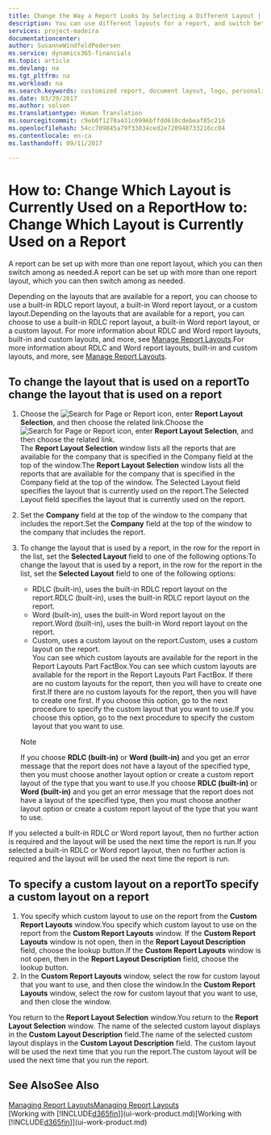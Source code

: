 ```yaml
---
title: Change the Way a Report Looks by Selecting a Different Layout | Microsoft Docs
description: You can use different layouts for a report, and switch between layouts to change how a report looks.
services: project-madeira
documentationcenter: 
author: SusanneWindfeldPedersen
ms.service: dynamics365-financials
ms.topic: article
ms.devlang: na
ms.tgt_pltfrm: na
ms.workload: na
ms.search.keywords: customized report, document layout, logo, personalize
ms.date: 03/29/2017
ms.author: solsen
ms.translationtype: Human Translation
ms.sourcegitcommit: c9eb0f1270a431c0996bffdd610cdebeaf85c216
ms.openlocfilehash: 54cc709845a79f33034ced2e720948733216cc04
ms.contentlocale: en-ca
ms.lasthandoff: 09/11/2017

---
```

# <a name="how-to-change-which-layout-is-currently-used-on-a-report"></a><span data-ttu-id="9e5b0-103">How to: Change Which Layout is Currently Used on a Report</span><span class="sxs-lookup"><span data-stu-id="9e5b0-103">How to: Change Which Layout is Currently Used on a Report</span></span>
<span data-ttu-id="9e5b0-104">A report can be set up with more than one report layout, which you can then switch among as needed.</span><span class="sxs-lookup"><span data-stu-id="9e5b0-104">A report can be set up with more than one report layout, which you can then switch among as needed.</span></span>

<span data-ttu-id="9e5b0-105">Depending on the layouts that are available for a report, you can choose to use a built-in RDLC report layout, a built-in Word report layout, or a custom layout.</span><span class="sxs-lookup"><span data-stu-id="9e5b0-105">Depending on the layouts that are available for a report, you can choose to use a built-in RDLC report layout, a built-in Word report layout, or a custom layout.</span></span> <span data-ttu-id="9e5b0-106">For more information about RDLC and Word report layouts, built-in and custom layouts, and more, see [Manage Report Layouts](ui-manage-report-layouts.md).</span><span class="sxs-lookup"><span data-stu-id="9e5b0-106">For more information about RDLC and Word report layouts, built-in and custom layouts, and more, see [Manage Report Layouts](ui-manage-report-layouts.md).</span></span>

## <a name="to-change-the-layout-that-is-used-on-a-report"></a><span data-ttu-id="9e5b0-107">To change the layout that is used on a report</span><span class="sxs-lookup"><span data-stu-id="9e5b0-107">To change the layout that is used on a report</span></span>
1. <span data-ttu-id="9e5b0-108">Choose the ![Search for Page or Report](media/ui-search/search_small.png "Search for Page or Report icon") icon, enter **Report Layout Selection**, and then choose the related link.</span><span class="sxs-lookup"><span data-stu-id="9e5b0-108">Choose the ![Search for Page or Report](media/ui-search/search_small.png "Search for Page or Report icon") icon, enter **Report Layout Selection**, and then choose the related link.</span></span>  
   <span data-ttu-id="9e5b0-109">The **Report Layout Selection** window lists all the reports that are available for the company that is specified in the Company field at the top of the window.</span><span class="sxs-lookup"><span data-stu-id="9e5b0-109">The **Report Layout Selection** window lists all the reports that are available for the company that is specified in the Company field at the top of the window.</span></span> <span data-ttu-id="9e5b0-110">The Selected Layout field specifies the layout that is currently used on the report.</span><span class="sxs-lookup"><span data-stu-id="9e5b0-110">The Selected Layout field specifies the layout that is currently used on the report.</span></span>
2. <span data-ttu-id="9e5b0-111">Set the **Company** field at the top of the window to the company that includes the report.</span><span class="sxs-lookup"><span data-stu-id="9e5b0-111">Set the **Company** field at the top of the window to the company that includes the report.</span></span>
3. <span data-ttu-id="9e5b0-112">To change the layout that is used by a report, in the row for the report in the list, set the **Selected Layout** field to one of the following options:</span><span class="sxs-lookup"><span data-stu-id="9e5b0-112">To change the layout that is used by a report, in the row for the report in the list, set the **Selected Layout** field to one of the following options:</span></span>
   * <span data-ttu-id="9e5b0-113">RDLC (built-in), uses the built-in RDLC report layout on the report.</span><span class="sxs-lookup"><span data-stu-id="9e5b0-113">RDLC (built-in), uses the built-in RDLC report layout on the report.</span></span>
   * <span data-ttu-id="9e5b0-114">Word (built-in), uses the built-in Word report layout on the report.</span><span class="sxs-lookup"><span data-stu-id="9e5b0-114">Word (built-in), uses the built-in Word report layout on the report.</span></span>
   * <span data-ttu-id="9e5b0-115">Custom, uses a custom layout on the report.</span><span class="sxs-lookup"><span data-stu-id="9e5b0-115">Custom, uses a custom layout on the report.</span></span>  
     <span data-ttu-id="9e5b0-116">You can see which custom layouts are available for the report in the Report Layouts Part FactBox.</span><span class="sxs-lookup"><span data-stu-id="9e5b0-116">You can see which custom layouts are available for the report in the Report Layouts Part FactBox.</span></span> <span data-ttu-id="9e5b0-117">If there are no custom layouts for the report, then you will have to create one first.</span><span class="sxs-lookup"><span data-stu-id="9e5b0-117">If there are no custom layouts for the report, then you will have to create one first.</span></span> <span data-ttu-id="9e5b0-118">If you choose this option, go to the next procedure to specify the custom layout that you want to use.</span><span class="sxs-lookup"><span data-stu-id="9e5b0-118">If you choose this option, go to the next procedure to specify the custom layout that you want to use.</span></span>

    > [!NOTE]  
    >   <span data-ttu-id="9e5b0-119">If you choose **RDLC (built-in)** or **Word (built-in)** and you get an error message that the report does not have a layout of the specified type, then you must choose another layout option or create a custom report layout of the type that you want to use.</span><span class="sxs-lookup"><span data-stu-id="9e5b0-119">If you choose **RDLC (built-in)** or **Word (built-in)** and you get an error message that the report does not have a layout of the specified type, then you must choose another layout option or create a custom report layout of the type that you want to use.</span></span>

<span data-ttu-id="9e5b0-120">If you selected a built-in RDLC or Word report layout, then no further action is required and the layout will be used the next time the report is run.</span><span class="sxs-lookup"><span data-stu-id="9e5b0-120">If you selected a built-in RDLC or Word report layout, then no further action is required and the layout will be used the next time the report is run.</span></span>

## <a name="to-specify-a-custom-layout-on-a-report"></a><span data-ttu-id="9e5b0-121">To specify a custom layout on a report</span><span class="sxs-lookup"><span data-stu-id="9e5b0-121">To specify a custom layout on a report</span></span>
1. <span data-ttu-id="9e5b0-122">You specify which custom layout to use on the report from the **Custom Report Layouts** window.</span><span class="sxs-lookup"><span data-stu-id="9e5b0-122">You specify which custom layout to use on the report from the **Custom Report Layouts** window.</span></span> <span data-ttu-id="9e5b0-123">If the **Custom Report Layouts** window is not open, then in the **Report Layout Description** field, choose the lookup button.</span><span class="sxs-lookup"><span data-stu-id="9e5b0-123">If the **Custom Report Layouts** window is not open, then in the **Report Layout Description** field, choose the lookup button.</span></span>
2. <span data-ttu-id="9e5b0-124">In the **Custom Report Layouts** window, select the row for custom layout that you want to use, and then close the window.</span><span class="sxs-lookup"><span data-stu-id="9e5b0-124">In the **Custom Report Layouts** window, select the row for custom layout that you want to use, and then close the window.</span></span>

<span data-ttu-id="9e5b0-125">You return to the **Report Layout Selection** window.</span><span class="sxs-lookup"><span data-stu-id="9e5b0-125">You return to the **Report Layout Selection** window.</span></span> <span data-ttu-id="9e5b0-126">The name of the selected custom layout displays in the **Custom Layout Description** field.</span><span class="sxs-lookup"><span data-stu-id="9e5b0-126">The name of the selected custom layout displays in the **Custom Layout Description** field.</span></span> <span data-ttu-id="9e5b0-127">The custom layout will be used the next time that you run the report.</span><span class="sxs-lookup"><span data-stu-id="9e5b0-127">The custom layout will be used the next time that you run the report.</span></span>

## <a name="see-also"></a><span data-ttu-id="9e5b0-128">See Also</span><span class="sxs-lookup"><span data-stu-id="9e5b0-128">See Also</span></span>
[<span data-ttu-id="9e5b0-129">Managing Report Layouts</span><span class="sxs-lookup"><span data-stu-id="9e5b0-129">Managing Report Layouts</span></span>](ui-manage-report-layouts.md)  
<span data-ttu-id="9e5b0-130">[Working with [!INCLUDE[d365fin](includes/d365fin_md.md)]](ui-work-product.md)</span><span class="sxs-lookup"><span data-stu-id="9e5b0-130">[Working with [!INCLUDE[d365fin](includes/d365fin_md.md)]](ui-work-product.md)</span></span>

